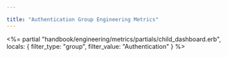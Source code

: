 ```yaml
---

title: "Authentication Group Engineering Metrics"
---
```









<%= partial "handbook/engineering/metrics/partials/child_dashboard.erb", locals: { filter_type: "group", filter_value: "Authentication" } %>

